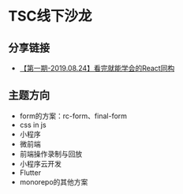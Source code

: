# TSC线下沙龙


## 分享链接
* [【第一期-2019.08.24】看完就能学会的React同构](https://github.com/tsc-space/salons/issues/1)


## 主题方向
* form的方案：rc-form、final-form
* css in js
* 小程序
* 微前端
* 前端操作录制与回放
* 小程序云开发
* Flutter
* monorepo的其他方案
